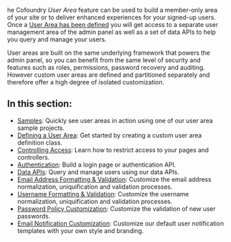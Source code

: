 he Cofoundry *User Area* feature can be used to build a member-only area of your site or to deliver enhanced experiences for your signed-up users. Once a [User Area has been defined](/content-management/user-areas/defining-a-user-area) you will get access to a separate user management area of the admin panel as well as a set of data APIs to help you query and manage your users.

User areas are built on the same underlying framework that powers the admin panel, so you can benefit from the same level of security and features such as roles, permissions, password recovery and auditing. However custom user areas are defined and partitioned separately and therefore offer a high degree of isolated customization.

## In this section:

- [Samples](/content-management/user-areas/samples): Quickly see user areas in action using one of our user area sample projects.
- [Defining a User Area](/content-management/user-areas/defining-a-user-area): Get started by creating a custom user area definition class.
- [Controlling Access](/content-management/user-areas/controlling-access): Learn how to restrict access to your pages and controllers.
- [Authentication](/content-management/user-areas/authentication): Build a login page or authentication API.
- [Data APIs](/content-management/user-areas/data-apis): Query and manage users using our data APIs.
- [Email Address Formatting & Validation](/content-management/user-areas/email-address-formatting-and-validation): Customize the email address normalization, uniquification and validation processes.
- [Username Formatting & Validation](/content-management/user-areas/username-formatting-and-validation): Customize the username normalization, uniquification and validation processes.
- [Password Policy Customization](/content-management/user-areas/password-policy-customization): Customize the validation of new user passwords.
- [Email Notification Customization](/content-management/user-areas/email-notification-customization): Customize our default user notification templates with your own style and branding.



